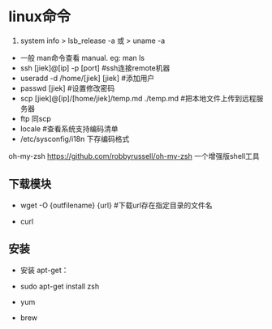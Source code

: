 # linux命令 

1. system info > lsb_release -a 或 > uname -a
+ 一般 man命令查看 manual.  eg: man ls
+ ssh [jiek]@[ip] -p [port]  #ssh连接remote机器
+ useradd -d /home/[jiek] [jiek]  #添加用户
+ passwd [jiek]  #设置修改密码
+ scp [jiek]@[ip]/[home/jiek]/temp.md ./temp.md  #把本地文件上传到远程服务器
+ ftp 同scp
+ locale #查看系统支持编码清单
+ /etc/sysconfig/i18n 下存编码格式

oh-my-zsh https://github.com/robbyrussell/oh-my-zsh
一个增强版shell工具

## 下载模块
+ wget -O {outfilename} {url} #下载url存在指定目录的文件名

+ curl



## 安装
+ 安装 apt-get：
+ sudo apt-get install zsh

+ yum
+ brew